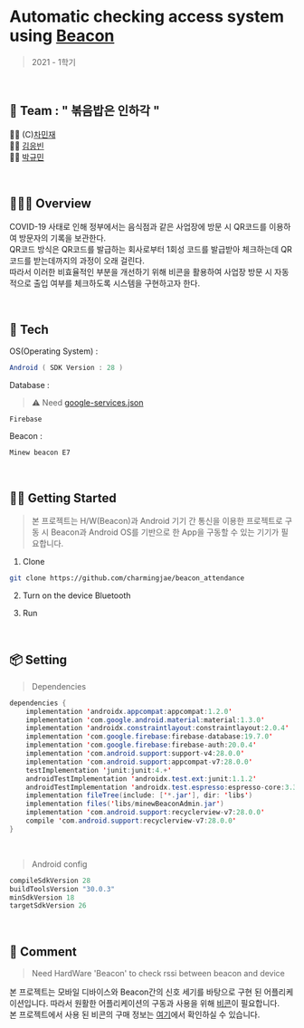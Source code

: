 # Automatic checking access system using [Beacon](https://ko.wikipedia.org/wiki/%EB%B9%84%EC%BD%98)
> 2021 - 1학기  

<br/>

## 🤝 Team : " 볶음밥은 인하각 "  
👨‍🚀 (C)[차민재](https://github.com/charmingjae)  
👨‍🚀 [김응빈](https://github.com/eungbin)  
👨‍🚀 [박규민](https://github.com/mareepark)  



<br/>

## 👨🏻‍💻 Overview  
COVID-19 사태로 인해 정부에서는 음식점과 같은 사업장에 방문 시 QR코드를 이용하여 방문자의 기록을 보관한다.  
QR코드 방식은 QR코드를 발급하는 회사로부터 1회성 코드를 발급받아 체크하는데 QR코드를 받는데까지의 과정이 오래 걸린다.  
따라서 이러한 비효율적인 부분을 개선하기 위해 비콘을 활용하여 사업장 방문 시 자동적으로 출입 여부를 체크하도록 시스템을 구현하고자 한다.  

<br/>

## 🔧 Tech

OS(Operating System) :
```java
Android ( SDK Version : 28 )
```

Database : 
> ⚠️ Need [google-services.json](https://firebase.google.com/docs/android/setup?hl=ko)
```
Firebase
```

Beacon :
```
Minew beacon E7
```

<br/>


## 🏃‍♂️ Getting Started
> 본 프로젝트는 H/W(Beacon)과 Android 기기 간 통신을 이용한 프로젝트로 구동 시 Beacon과 Android OS를 기반으로 한 App을 구동할 수 있는 기기가 필요합니다.  

1. Clone
~~~bash
git clone https://github.com/charmingjae/beacon_attendance
~~~  

2. Turn on the device Bluetooth  

3. Run

<br/> 

## 📦 Setting

> Dependencies  

~~~java
dependencies {
    implementation 'androidx.appcompat:appcompat:1.2.0'
    implementation 'com.google.android.material:material:1.3.0'
    implementation 'androidx.constraintlayout:constraintlayout:2.0.4'
    implementation 'com.google.firebase:firebase-database:19.7.0'
    implementation 'com.google.firebase:firebase-auth:20.0.4'
    implementation 'com.android.support:support-v4:28.0.0'
    implementation 'com.android.support:appcompat-v7:28.0.0'
    testImplementation 'junit:junit:4.+'
    androidTestImplementation 'androidx.test.ext:junit:1.1.2'
    androidTestImplementation 'androidx.test.espresso:espresso-core:3.3.0'
    implementation fileTree(include: ['*.jar'], dir: 'libs')
    implementation files('libs/minewBeaconAdmin.jar')
    implementation 'com.android.support:recyclerview-v7:28.0.0'
    compile 'com.android.support:recyclerview-v7:28.0.0'
}
~~~

<br/>  

> Android config

~~~java
compileSdkVersion 28
buildToolsVersion "30.0.3"
minSdkVersion 18
targetSdkVersion 26
~~~

<br/>  

## 📖 Comment  

> Need HardWare 'Beacon' to check rssi between beacon and device

본 프로젝트는 모바일 디바이스와 Beacon간의 신호 세기를 바탕으로 구현 된 어플리케이션입니다. 따라서 원활한 어플리케이션의 구동과 사용을 위해 [비콘](https://ko.wikipedia.org/wiki/%EB%B9%84%EC%BD%98)이 필요합니다.  
본 프로젝트에서 사용 된 비콘의 구매 정보는 [여기](http://m.nowwin.co.kr/product/%EB%B9%84%EC%BD%98-ibeacon-%EB%B8%94%EB%A3%A8%ED%88%AC%EC%8A%A4-beacon-i9-%EB%B9%84%ED%8F%B0-beafon/74/)에서 확인하실 수 있습니다.